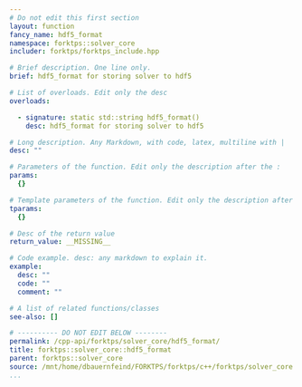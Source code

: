 ```yaml
---
# Do not edit this first section
layout: function
fancy_name: hdf5_format
namespace: forktps::solver_core
includer: forktps/forktps_include.hpp

# Brief description. One line only.
brief: hdf5_format for storing solver to hdf5

# List of overloads. Edit only the desc
overloads:

  - signature: static std::string hdf5_format()
    desc: hdf5_format for storing solver to hdf5

# Long description. Any Markdown, with code, latex, multiline with |
desc: ""

# Parameters of the function. Edit only the description after the :
params:
  {}

# Template parameters of the function. Edit only the description after the :
tparams:
  {}

# Desc of the return value
return_value: __MISSING__

# Code example. desc: any markdown to explain it.
example:
  desc: ""
  code: ""
  comment: ""

# A list of related functions/classes
see-also: []

# ---------- DO NOT EDIT BELOW --------
permalink: /cpp-api/forktps/solver_core/hdf5_format/
title: forktps::solver_core::hdf5_format
parent: forktps::solver_core
source: /mnt/home/dbauernfeind/FORKTPS/forktps/c++/forktps/solver_core.hpp
...
```


